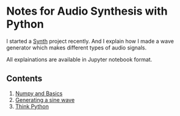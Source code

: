# Notes for Audio Synthesis with Python 
I started a [Synth](https://github.com/prp-e/synth-project) project recently. And I explain how I made a wave generator which makes different types of audio signals. 

All explainations are available in Jupyter notebook format. 

## Contents 

1. [Numpy and Basics](./notebooks/Numpy%20and%20Basics.ipynb)
2. [Generating a sine wave](./notebooks/Generating%20a%20sine%20wave.ipynb)
3. [Think Python](./notebooks/Think%20Python.ipynb) 
